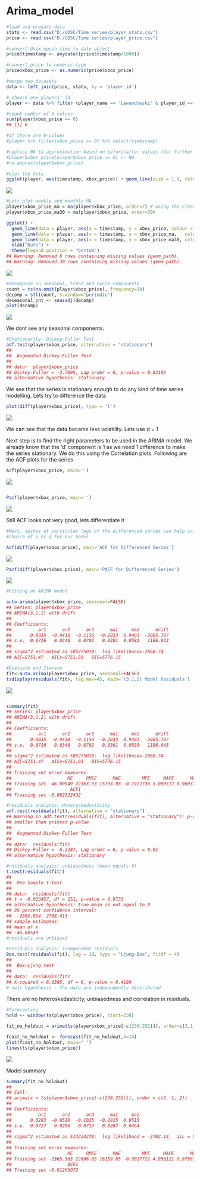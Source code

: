 Arima\_model
================

``` r
#load and prepare data
stats <- read.csv("D:/UDSC/Time series/player_stats.csv")
price <- read.csv("D:/UDSC/Time series/player_price.csv") 

#convert Unix epoch time to date object
price$timestamp <- anydate((price$timestamp/1000))

#convert price to numeric type
price$xbox_price <- as.numeric(price$xbox_price)

#merge two datasets
data <- left_join(price, stats, by = 'player_id')
```

``` r
# choose one players' id
player <- data %>% filter (player_name == 'Lewandowski' & player_id == 15150 & timestamp > '2016-10-13')

#count number of 0-values
sum(player$xbox_price == 0)
## [1] 0

#if there are 0-values
#player %>% filter(xbox_price == 0) %>% select(timestamp)

#replace NA to approximation based on before/after values (for further modeling)
#player$xbox_price[player$xbox_price == 0] <- NA
#na.approx(player$xbox_price)
```

``` r
#plot the data
ggplot(player, aes(timestamp, xbox_price)) + geom_line(size = 1.0, color = 'blue') + xlab("Date")
```

<img src=https://github.com/valentinadeshko/Time-series-Fifa2017/blob/master/Arima_plots/fig-unnamed-chunk-5-1.png>

``` r
#Lets plot weekly and monthly MA
player$xbox_price_ma = ma(player$xbox_price, order=7) # using the clean count with no outliers
player$xbox_price_ma30 = ma(player$xbox_price, order=30)

ggplot() +
  geom_line(data = player, aes(x = timestamp, y = xbox_price, colour = "Xbox_price"), size = 1.0) +
  geom_line(data = player, aes(x = timestamp, y = xbox_price_ma,   colour = "Weekly Moving Average"), size = 1.0)  +
  geom_line(data = player, aes(x = timestamp, y = xbox_price_ma30, colour = "Monthly Moving Average"), size = 1.0) +
  xlab("Date") + 
  theme(legend.position = "bottom")
## Warning: Removed 6 rows containing missing values (geom_path).
## Warning: Removed 30 rows containing missing values (geom_path).
```

<img src=https://github.com/valentinadeshko/Time-series-Fifa2017/blob/master/Arima_plots/fig-unnamed-chunk-6-1.png>

``` r
#decompose on seasonal, trend and cycle components
count = ts(na.omit(player$xbox_price), frequency=30)
decomp = stl(count, s.window="periodic")
deseasonal_cnt <- seasadj(decomp)
plot(decomp)
```

<img src=https://github.com/valentinadeshko/Time-series-Fifa2017/blob/master/Arima_plots/fig-unnamed-chunk-7-1.png>

We dont see any seasonal components.

``` r
#Stationarity: Dickey-Fuller Test
adf.test(player$xbox_price, alternative = "stationary")
## 
##  Augmented Dickey-Fuller Test
## 
## data:  player$xbox_price
## Dickey-Fuller = -3.7695, Lag order = 6, p-value = 0.02102
## alternative hypothesis: stationary
```

We see that the series is stationary enough to do any kind of time series modelling. Lets try to difference the data

``` r
plot(diff(player$xbox_price), type = 'l')
```

<img src=https://github.com/valentinadeshko/Time-series-Fifa2017/blob/master/Arima_plots/fig-unnamed-chunk-9-1.png>

We can see that the data became less volatility. Lets use d = 1

Next step is to find the right parameters to be used in the ARIMA model. We already know that the ‘d’ component is 1 as we need 1 difference to make the series stationary. We do this using the Correlation plots. Following are the ACF plots for the series

``` r
Acf(player$xbox_price, main='')
```

<img src=https://github.com/valentinadeshko/Time-series-Fifa2017/blob/master/Arima_plots/fig-unnamed-chunk-10-1.png>

``` r

Pacf(player$xbox_price, main='')
```

<img src=https://github.com/valentinadeshko/Time-series-Fifa2017/blob/master/Arima_plots/fig-unnamed-chunk-10-2.png>

Still ACF looks not very good, lets differentiate it

``` r
#Next, spikes at particular lags of the differenced series can help inform the 
#choice of p or q for our model

Acf(diff(player$xbox_price), main='ACF for Differenced Series')
```

<img src=https://github.com/valentinadeshko/Time-series-Fifa2017/blob/master/Arima_plots/fig-unnamed-chunk-11-1.png>

``` r
Pacf(diff(player$xbox_price), main='PACF for Differenced Series')
```

<img src=https://github.com/valentinadeshko/Time-series-Fifa2017/blob/master/Arima_plots/fig-unnamed-chunk-11-2.png>

``` r
#Fitting an ARIMA model

auto.arima(player$xbox_price, seasonal=FALSE)
## Series: player$xbox_price 
## ARIMA(3,1,2) with drift         
## 
## Coefficients:
##          ar1      ar2      ar3      ma1     ma2      drift
##       0.0035  -0.9418  -0.1156  -0.2033  0.9401  -2085.707
## s.e.  0.0716   0.0346   0.0702   0.0301  0.0583   1186.043
## 
## sigma^2 estimated as 505275018:  log likelihood=-2868.74
## AIC=5751.47   AICc=5751.93   BIC=5776.15
```

``` r
#Evaluate and Iterate
fit<-auto.arima(player$xbox_price, seasonal=FALSE)
tsdisplay(residuals(fit), lag.max=45, main='(3,1,2) Model Residuals')
```

<img src=https://github.com/valentinadeshko/Time-series-Fifa2017/blob/master/Arima_plots/fig-unnamed-chunk-13-1.png>

``` r

summary(fit)
## Series: player$xbox_price 
## ARIMA(3,1,2) with drift         
## 
## Coefficients:
##          ar1      ar2      ar3      ma1     ma2      drift
##       0.0035  -0.9418  -0.1156  -0.2033  0.9401  -2085.707
## s.e.  0.0716   0.0346   0.0702   0.0301  0.0583   1186.043
## 
## sigma^2 estimated as 505275018:  log likelihood=-2868.74
## AIC=5751.47   AICc=5751.93   BIC=5776.15
## 
## Training set error measures:
##                     ME     RMSE      MAE        MPE     MAPE      MASE
## Training set -46.80549 22163.93 15733.08 -0.1922736 5.009517 0.9603775
##                      ACF1
## Training set -0.002522432
```

``` r
#residuals analysis: Heteroskedasticity
adf.test(residuals(fit), alternative = "stationary")
## Warning in adf.test(residuals(fit), alternative = "stationary"): p-value
## smaller than printed p-value
## 
##  Augmented Dickey-Fuller Test
## 
## data:  residuals(fit)
## Dickey-Fuller = -6.2287, Lag order = 6, p-value = 0.01
## alternative hypothesis: stationary

#residuals analysis: unbiasedness (mean equals 0)
t.test(residuals(fit))
## 
##  One Sample t-test
## 
## data:  residuals(fit)
## t = -0.033457, df = 251, p-value = 0.9733
## alternative hypothesis: true mean is not equal to 0
## 95 percent confidence interval:
##  -2802.024  2708.413
## sample estimates:
## mean of x 
## -46.80549
#residuals are unbiased

#residuals analysis: independent residuals
Box.test(residuals(fit), lag = 10, type = "Ljung-Box", fitdf = 4)
## 
##  Box-Ljung test
## 
## data:  residuals(fit)
## X-squared = 6.0385, df = 6, p-value = 0.4189
# null hypothesis - The data are independently distributed 
```

There are no heteroskedasticity, unbiasedness and correlation in residuals.

``` r
#forecasting
hold <- window(ts(player$xbox_price), start=238)

fit_no_holdout = arima(ts(player$xbox_price[-c(238:252)]), order=c(3,1,2))

fcast_no_holdout <- forecast(fit_no_holdout,h=14)
plot(fcast_no_holdout, main=" ")
lines(ts(player$xbox_price))
```

<img src=https://github.com/valentinadeshko/Time-series-Fifa2017/blob/master/Arima_plots/fig-unnamed-chunk-15-1.png>

Model summary

``` r
summary(fit_no_holdout)
## 
## Call:
## arima(x = ts(player$xbox_price[-c(238:252)]), order = c(3, 1, 2))
## 
## Coefficients:
##          ar1      ar2      ar3      ma1     ma2
##       0.0203  -0.9510  -0.1025  -0.2015  0.9515
## s.e.  0.0727   0.0296   0.0713   0.0287  0.0464
## 
## sigma^2 estimated as 513224278:  log likelihood = -2702.14,  aic = 5416.28
## 
## Training set error measures:
##                     ME     RMSE      MAE        MPE     MAPE      MASE
## Training set -2365.563 22606.65 16159.85 -0.9017721 4.950121 0.9756953
##                     ACF1
## Training set -0.01265072
```
